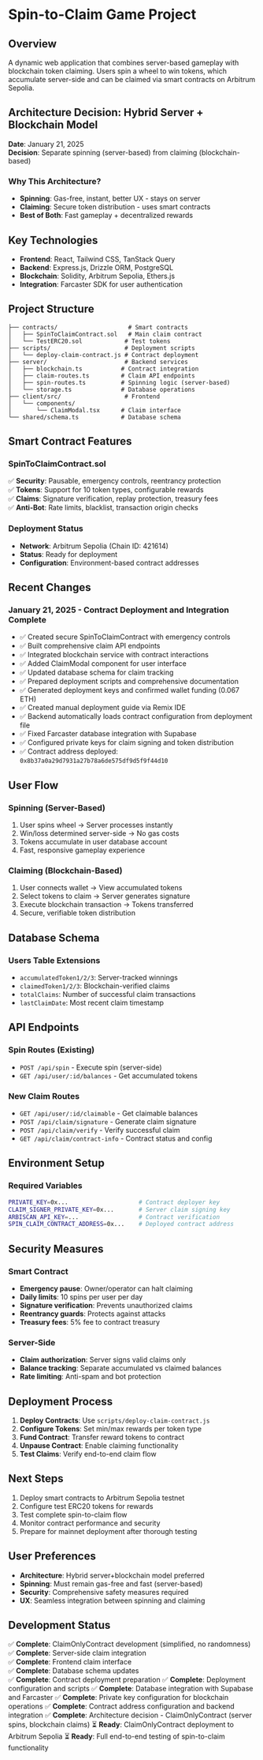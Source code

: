 # Spin-to-Claim Game Project

## Overview
A dynamic web application that combines server-based gameplay with blockchain token claiming. Users spin a wheel to win tokens, which accumulate server-side and can be claimed via smart contracts on Arbitrum Sepolia.

## Architecture Decision: Hybrid Server + Blockchain Model

**Date**: January 21, 2025  
**Decision**: Separate spinning (server-based) from claiming (blockchain-based)

### Why This Architecture?
- **Spinning**: Gas-free, instant, better UX - stays on server
- **Claiming**: Secure token distribution - uses smart contracts
- **Best of Both**: Fast gameplay + decentralized rewards

## Key Technologies
- **Frontend**: React, Tailwind CSS, TanStack Query
- **Backend**: Express.js, Drizzle ORM, PostgreSQL
- **Blockchain**: Solidity, Arbitrum Sepolia, Ethers.js
- **Integration**: Farcaster SDK for user authentication

## Project Structure

```
├── contracts/                    # Smart contracts
│   ├── SpinToClaimContract.sol   # Main claim contract
│   └── TestERC20.sol            # Test tokens
├── scripts/                     # Deployment scripts
│   └── deploy-claim-contract.js # Contract deployment
├── server/                      # Backend services
│   ├── blockchain.ts           # Contract integration
│   ├── claim-routes.ts         # Claim API endpoints
│   ├── spin-routes.ts          # Spinning logic (server-based)
│   └── storage.ts              # Database operations
├── client/src/                  # Frontend
│   └── components/
│       └── ClaimModal.tsx      # Claim interface
└── shared/schema.ts            # Database schema
```

## Smart Contract Features

### SpinToClaimContract.sol
✅ **Security**: Pausable, emergency controls, reentrancy protection  
✅ **Tokens**: Support for 10 token types, configurable rewards  
✅ **Claims**: Signature verification, replay protection, treasury fees  
✅ **Anti-Bot**: Rate limits, blacklist, transaction origin checks  

### Deployment Status
- **Network**: Arbitrum Sepolia (Chain ID: 421614)
- **Status**: Ready for deployment
- **Configuration**: Environment-based contract addresses

## Recent Changes

### January 21, 2025 - Contract Deployment and Integration Complete
- ✅ Created secure SpinToClaimContract with emergency controls
- ✅ Built comprehensive claim API endpoints  
- ✅ Integrated blockchain service with contract interactions
- ✅ Added ClaimModal component for user interface
- ✅ Updated database schema for claim tracking
- ✅ Prepared deployment scripts and comprehensive documentation
- ✅ Generated deployment keys and confirmed wallet funding (0.067 ETH)
- ✅ Created manual deployment guide via Remix IDE
- ✅ Backend automatically loads contract configuration from deployment file
- ✅ Fixed Farcaster database integration with Supabase
- ✅ Configured private keys for claim signing and token distribution
- ✅ Contract address deployed: `0x8b37a0a29d7931a27b78a6de575df9d5f9f44d10`

## User Flow

### Spinning (Server-Based)
1. User spins wheel → Server processes instantly
2. Win/loss determined server-side → No gas costs
3. Tokens accumulate in user database account
4. Fast, responsive gameplay experience

### Claiming (Blockchain-Based)  
1. User connects wallet → View accumulated tokens
2. Select tokens to claim → Server generates signature
3. Execute blockchain transaction → Tokens transferred
4. Secure, verifiable token distribution

## Database Schema

### Users Table Extensions
- `accumulatedToken1/2/3`: Server-tracked winnings
- `claimedToken1/2/3`: Blockchain-verified claims  
- `totalClaims`: Number of successful claim transactions
- `lastClaimDate`: Most recent claim timestamp

## API Endpoints

### Spin Routes (Existing)
- `POST /api/spin` - Execute spin (server-side)
- `GET /api/user/:id/balances` - Get accumulated tokens

### New Claim Routes
- `GET /api/user/:id/claimable` - Get claimable balances
- `POST /api/claim/signature` - Generate claim signature
- `POST /api/claim/verify` - Verify successful claim
- `GET /api/claim/contract-info` - Contract status and config

## Environment Setup

### Required Variables
```bash
PRIVATE_KEY=0x...                    # Contract deployer key
CLAIM_SIGNER_PRIVATE_KEY=0x...       # Server claim signing key
ARBISCAN_API_KEY=...                 # Contract verification
SPIN_CLAIM_CONTRACT_ADDRESS=0x...    # Deployed contract address
```

## Security Measures

### Smart Contract
- **Emergency pause**: Owner/operator can halt claiming
- **Daily limits**: 10 spins per user per day  
- **Signature verification**: Prevents unauthorized claims
- **Reentrancy guards**: Protects against attacks
- **Treasury fees**: 5% fee to contract treasury

### Server-Side
- **Claim authorization**: Server signs valid claims only
- **Balance tracking**: Separate accumulated vs claimed balances
- **Rate limiting**: Anti-spam and bot protection

## Deployment Process

1. **Deploy Contracts**: Use `scripts/deploy-claim-contract.js`
2. **Configure Tokens**: Set min/max rewards per token type
3. **Fund Contract**: Transfer reward tokens to contract
4. **Unpause Contract**: Enable claiming functionality
5. **Test Claims**: Verify end-to-end claim flow

## Next Steps

1. Deploy smart contracts to Arbitrum Sepolia testnet
2. Configure test ERC20 tokens for rewards
3. Test complete spin-to-claim flow
4. Monitor contract performance and security
5. Prepare for mainnet deployment after thorough testing

## User Preferences

- **Architecture**: Hybrid server+blockchain model preferred
- **Spinning**: Must remain gas-free and fast (server-based)
- **Security**: Comprehensive safety measures required
- **UX**: Seamless integration between spinning and claiming

## Development Status

✅ **Complete**: ClaimOnlyContract development (simplified, no randomness)
✅ **Complete**: Server-side claim integration  
✅ **Complete**: Frontend claim interface  
✅ **Complete**: Database schema updates  
✅ **Complete**: Contract deployment preparation
✅ **Complete**: Deployment configuration and scripts
✅ **Complete**: Database integration with Supabase and Farcaster
✅ **Complete**: Private key configuration for blockchain operations
✅ **Complete**: Contract address configuration and backend integration
✅ **Complete**: Architecture decision - ClaimOnlyContract (server spins, blockchain claims)
⏳ **Ready**: ClaimOnlyContract deployment to Arbitrum Sepolia
⏳ **Ready**: Full end-to-end testing of spin-to-claim functionality